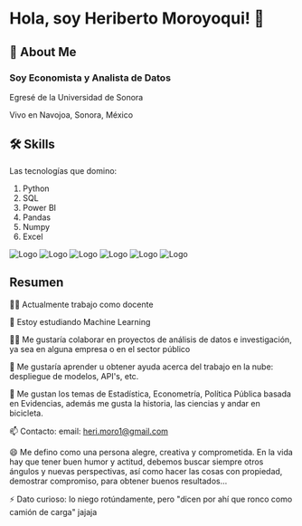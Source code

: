 
# Hola, soy Heriberto Moroyoqui! 👋


## 🚀 About Me
### Soy Economista y Analista de Datos

Egresé de la Universidad de Sonora

Vivo en Navojoa, Sonora, México



## 🛠 Skills

Las tecnologías que domino:
1. Python
2. SQL
3. Power BI
4. Pandas
5. Numpy
6. Excel


![Logo](https://upload.wikimedia.org/wikipedia/commons/thumb/f/f8/Python_logo_and_wordmark.svg/2560px-Python_logo_and_wordmark.svg.png) ![Logo](https://blog.desafiolatam.com/wp-content/uploads/2018/05/sql-logo.png) ![Logo](https://logos-world.net/wp-content/uploads/2022/02/Microsoft-Power-BI-Symbol.png) ![Logo](https://upload.wikimedia.org/wikipedia/commons/thumb/e/ed/Pandas_logo.svg/2560px-Pandas_logo.svg.png) ![Logo](https://upload.wikimedia.org/wikipedia/commons/thumb/3/31/NumPy_logo_2020.svg/1280px-NumPy_logo_2020.svg.png) ![Logo](https://logos-world.net/wp-content/uploads/2022/02/Microsoft-Excel-Symbol.png)


## Resumen
👩‍💻 Actualmente trabajo como docente

🧠 Estoy estudiando Machine Learning

👯‍♀️ Me gustaría colaborar en proyectos de análisis de datos e investigación, ya sea en alguna empresa o en el sector público

🤔 Me gustaría aprender u obtener ayuda acerca del trabajo en la nube: despliegue de modelos, API's, etc.

💬 Me gustan los temas de Estadística, Econometría, Política Pública basada en Evidencias, además me gusta la historia, las ciencias y andar en bicicleta.

📫 Contacto: email: heri.moro1@gmail.com

😄 Me defino como una persona alegre, creativa y comprometida. En la vida hay que tener buen humor y actitud, debemos buscar siempre otros ángulos y nuevas perspectivas, así como hacer las cosas con propiedad, demostrar compromiso, para obtener buenos resultados...

⚡️ Dato curioso: lo niego rotúndamente, pero "dicen por ahí que ronco como camión de carga" jajaja

